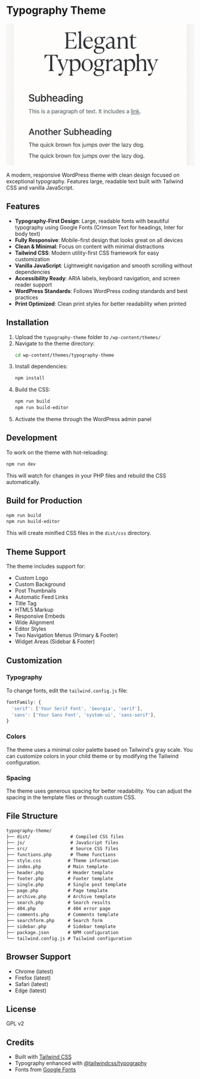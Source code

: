 # Typography Theme

![Typography Theme Screenshot](screenshot.png)

A modern, responsive WordPress theme with clean design focused on exceptional typography. Features large, readable text built with Tailwind CSS and vanilla JavaScript.

## Features

- **Typography-First Design**: Large, readable fonts with beautiful typography using Google Fonts (Crimson Text for headings, Inter for body text)
- **Fully Responsive**: Mobile-first design that looks great on all devices
- **Clean & Minimal**: Focus on content with minimal distractions
- **Tailwind CSS**: Modern utility-first CSS framework for easy customization
- **Vanilla JavaScript**: Lightweight navigation and smooth scrolling without dependencies
- **Accessibility Ready**: ARIA labels, keyboard navigation, and screen reader support
- **WordPress Standards**: Follows WordPress coding standards and best practices
- **Print Optimized**: Clean print styles for better readability when printed

## Installation

1. Upload the `typography-theme` folder to `/wp-content/themes/`
2. Navigate to the theme directory:
   ```bash
   cd wp-content/themes/typography-theme
   ```
3. Install dependencies:
   ```bash
   npm install
   ```
4. Build the CSS:
   ```bash
   npm run build
   npm run build-editor
   ```
5. Activate the theme through the WordPress admin panel

## Development

To work on the theme with hot-reloading:

```bash
npm run dev
```

This will watch for changes in your PHP files and rebuild the CSS automatically.

## Build for Production

```bash
npm run build
npm run build-editor
```

This will create minified CSS files in the `dist/css` directory.

## Theme Support

The theme includes support for:

- Custom Logo
- Custom Background
- Post Thumbnails
- Automatic Feed Links
- Title Tag
- HTML5 Markup
- Responsive Embeds
- Wide Alignment
- Editor Styles
- Two Navigation Menus (Primary & Footer)
- Widget Areas (Sidebar & Footer)

## Customization

### Typography

To change fonts, edit the `tailwind.config.js` file:

```javascript
fontFamily: {
  'serif': ['Your Serif Font', 'Georgia', 'serif'],
  'sans': ['Your Sans Font', 'system-ui', 'sans-serif'],
}
```

### Colors

The theme uses a minimal color palette based on Tailwind's gray scale. You can customize colors in your child theme or by modifying the Tailwind configuration.

### Spacing

The theme uses generous spacing for better readability. You can adjust the spacing in the template files or through custom CSS.

## File Structure

```
typography-theme/
├── dist/               # Compiled CSS files
├── js/                 # JavaScript files
├── src/                # Source CSS files
├── functions.php       # Theme functions
├── style.css          # Theme information
├── index.php          # Main template
├── header.php         # Header template
├── footer.php         # Footer template
├── single.php         # Single post template
├── page.php           # Page template
├── archive.php        # Archive template
├── search.php         # Search results
├── 404.php            # 404 error page
├── comments.php       # Comments template
├── searchform.php     # Search form
├── sidebar.php        # Sidebar template
├── package.json       # NPM configuration
└── tailwind.config.js # Tailwind configuration
```

## Browser Support

- Chrome (latest)
- Firefox (latest)
- Safari (latest)
- Edge (latest)

## License

GPL v2

## Credits

- Built with [Tailwind CSS](https://tailwindcss.com/)
- Typography enhanced with [@tailwindcss/typography](https://github.com/tailwindlabs/tailwindcss-typography)
- Fonts from [Google Fonts](https://fonts.google.com/)